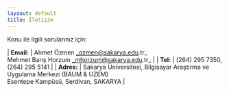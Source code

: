 ```yaml
---
layaout: default
title: İletişim
---
```


Konu ile ilgili sorularınız için:<br>

| **Email:** | Ahmet Özmen _ozmen@sakarya.edu.tr_ <br> Mehmet Barış Horzum _mhorzum@sakarya.edu.tr_ |
| **Tel:** | (264) 295 7350, (264) 295 5141 |
| **Adres:** | Sakarya Üniversitesi, Bilgisayar Araştırma ve Uygulama Merkezi (BAUM & UZEM) <br> Esentepe Kampüsü, Serdivan, SAKARYA |

